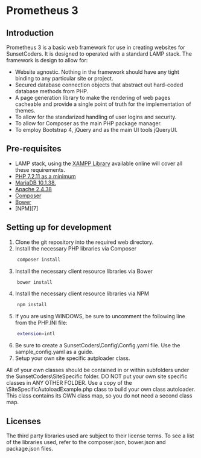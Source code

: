 # Prometheus 3
## Introduction
Prometheus 3 is a basic web framework for use in creating websites for SunsetCoders.
It is designed to operated with a standard LAMP stack.
The framework is design to allow for:
*  Website agnostic.  Nothing in the framework should have any tight binding to any particular site or project.
*  Secured database connection objects that abstract out hard-coded database methods from PHP.
*  A page generation library to make the rendering of web pages cacheable and provide a single point of truth for the
   implementation of themes.
*  To allow for the standarized handling of user logins and security.
*  To allow for Composer as the main PHP package manager.
*  To employ Bootstrap 4, jQuery and  as the main UI tools jQueryUI.
## Pre-requisites
*  LAMP stack, using the [XAMPP Library][1] available online will cover all these requirements.
*  [PHP 7.2.11 as a minimum][2]
*  [MariaDB 10.1.38.][3]
*  [Apache 2.4.38][4]
*  [Composer][5]
*  [Bower][6]
*  [NPM][7]
## Setting up for development
1. Clone the git repository into the required web directory.
2. Install the necessary PHP libraries via Composer
```bash
    composer install
```
3. Install the necessary client resource libraries via Bower
```bash
    bower install
```
4. Install the necessary client resource libraries via NPM
```bash
    npm install
```
5. If you are using WINDOWS, be sure to uncomment the following line from the PHP.INI file:
```bash
    extension=intl
```
6. Be sure to create a SunsetCoders\Config\Config.yaml file.  Use the sample_config.yaml as a guide.
7. Setup your own site specific autploader class.

All of your own classes should be contained in or within subfolders under the SunsetCoders\SiteSpecific folder.
DO NOT put your own site specific classes in ANY OTHER FOLDER.
Use a copy of the \SiteSpecificAutoloadExample.php class to build your own class autoloader.
This class contains its OWN class map, so you do not need a second class map.

## Licenses
The third party libraries used are subject to their license terms. To see a list
 of the libraries used, refer to the composer.json, bower.json and package.json files.
 
[1]: https://www.apachefriends.org/index.html "XAMPP" 
[1]: http://us1.php.net/downloads.php "PHP"
[2]: https://www.mysql.com/downloads/ "MySQL"
[3]: https://httpd.apache.org/download.cgi "Apache2"
[4]: https://getcomposer.org "Composer"
[5]: https://bower.io "Bower"
[6]: https://www.npmjs.com/get-npm "NPM"
